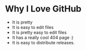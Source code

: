 # Why I Love GitHub

* It is pretty
* It is easy to edit files
* It is pretty easy to edit files
* It has a really cool 404 page :)
* It is easy to distribute releases.

